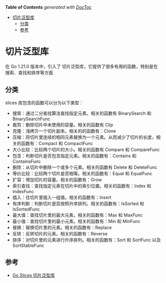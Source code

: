 <!-- START doctoc generated TOC please keep comment here to allow auto update -->
<!-- DON'T EDIT THIS SECTION, INSTEAD RE-RUN doctoc TO UPDATE -->
**Table of Contents**  *generated with [DocToc](https://github.com/thlorenz/doctoc)*

- [切片泛型库](#%E5%88%87%E7%89%87%E6%B3%9B%E5%9E%8B%E5%BA%93)
  - [分类](#%E5%88%86%E7%B1%BB)
  - [参考](#%E5%8F%82%E8%80%83)

<!-- END doctoc generated TOC please keep comment here to allow auto update -->

# 切片泛型库


在 Go 1.21.0 版本中，引入了 切片泛型库，它提供了很多有用的函数，特别是在搜索、查找和排序等方面

## 分类

slices 库包含的函数可以分为以下类型：

- 搜索：通过二分查找算法查找指定元素。相关的函数有 BinarySearch 和 BinarySearchFunc
- 裁剪：删除切片中未使用的容量。相关的函数有 Clip
- 克隆：浅拷贝一个切片副本。相关的的函数有：Clone
- 压缩：将切片里连续的相同元素替换为一个元素。从而减少了切片的长度，相关的函数有：Compact 和 CompactFunc
- 大小比较：比较两个切片的大小。相关的函数有 Compare 和 CompareFunc
- 包含：判断切片是否包含指定元素。相关的函数有：Contains 和 ContainsFunc
- 删除：从切片中删除一个或多个元素。相关的函数有 Delete 和 DeleteFunc
- 等价比较：比较两个切片是否相等。相关的函数有：Equal 和 EqualFunc
- 扩容：增加切片的容量。相关的函数有：Grow
- 索引查找：查找指定元素在切片中的索引位置。相关的函数有：Index 和 IndexFunc
- 插入：往切片里插入一组值。相关的函数有：Insert
- 有序判断：判断切片是否按照升序排列。相关的函数有：IsSorted 和 IsSortedFunc
- 最大值：查找切片里的最大元素。相关的函数有：Max 和 MaxFunc
- 最小值：查找切片里的最小元素。相关的函数有：Min 和 MinFunc
- 替换：替换切片里的元素。相关的函数有：Replace
- 反转：反转切片的元素。相关的函数有：Reverse
- 排序：对切片里的元素进行升序排列。相关的函数有：Sort 和 SortFunc 以及 SortStableFunc




## 参考

- [Go Slices 切片泛型库](https://www.51cto.com/article/772183.html)